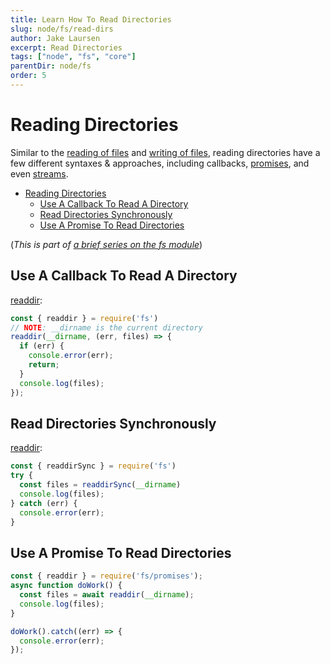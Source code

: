 ```yaml
---
title: Learn How To Read Directories
slug: node/fs/read-dirs
author: Jake Laursen
excerpt: Read Directories
tags: ["node", "fs", "core"]
parentDir: node/fs
order: 5
---
```


# Reading Directories
Similar to the [reading of files](/node/fs/read) and [writing of files](/node/fs/write), reading directories have a few different syntaxes & approaches, including callbacks, [promises](/js/promises-intro/), and even [streams](/node/streams/).   

- [Reading Directories](#reading-directories)
  - [Use A Callback To Read A Directory](#use-a-callback-to-read-a-directory)
  - [Read Directories Synchronously](#read-directories-synchronously)
  - [Use A Promise To Read Directories](#use-a-promise-to-read-directories)


(_This is part of [a brief series on the fs module](/node/fs)_)
  
## Use A Callback To Read A Directory
[readdir](https://nodejs.org/dist/latest-v18.x/docs/api/fs.html#fsreaddirpath-options-callback):  

```js
const { readdir } = require('fs')
// NOTE: __dirname is the current directory
readdir(__dirname, (err, files) => {
  if (err) {
    console.error(err);
    return;
  }
  console.log(files);
});
```

## Read Directories Synchronously
[readdir](https://nodejs.org/dist/latest-v18.x/docs/api/fs.html#fsreaddirpath-options-callback):  

```js
const { readdirSync } = require('fs')
try {
  const files = readdirSync(__dirname)
  console.log(files);
} catch (err) {
  console.error(err);
}
```

## Use A Promise To Read Directories
```js
const { readdir } = require('fs/promises');
async function doWork() {
  const files = await readdir(__dirname);
  console.log(files);
}

doWork().catch((err) => {
  console.error(err);
});
```